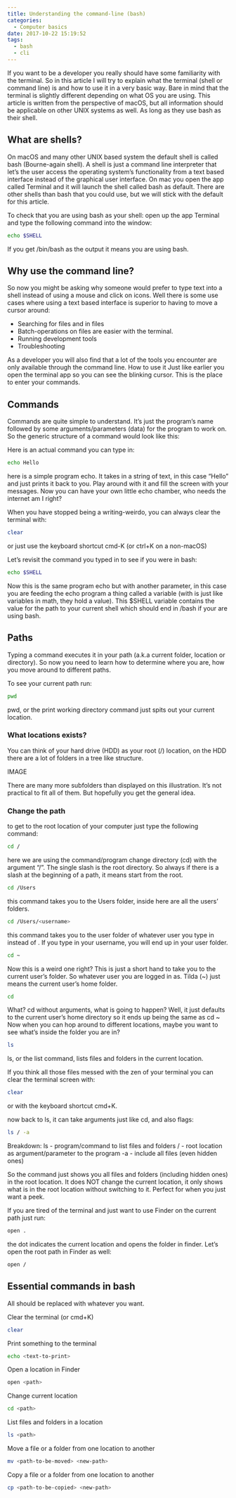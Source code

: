 ```yaml
---
title: Understanding the command-line (bash)
categories:
  - Computer basics
date: 2017-10-22 15:19:52
tags:
  - bash
  - cli
---
```


If you want to be a developer you really should have some familiarity with the terminal. So in this article I will try to explain what the terminal (shell or command line) is and how to use it in a very basic way. Bare in mind that the terminal is slightly different depending on what OS you are using. This article is written from the perspective of macOS, but all information should be applicable on other UNIX systems as well. As long as they use bash as their shell.
<!-- more -->
## What are shells?
On macOS and many other UNIX based system the default shell is called bash (Bourne-again shell). A shell is just a command line interpreter that let’s the user access the operating system’s functionality from a text based interface instead of the graphical user interface.
On mac you open the app called Terminal and it will launch the shell called bash as default. There are other shells than bash that you could use, but we will stick with the default for this article.

To check that you are using bash as your shell: open up the app Terminal and type the following command into the window:

``` bash
echo $SHELL
```

If you get /bin/bash as the output it means you are using bash.

## Why use the command line?
So now you might be asking why someone would prefer to type text into a shell instead of using a mouse and click on icons. Well there is some use cases where using a text based interface is superior to having to move a cursor around:

- Searching for files and in files
- Batch-operations on files are easier with the terminal. 
- Running development tools
- Troubleshooting

As a developer you will also find that a lot of the tools you encounter are only available through the command line.
How to use it
Just like earlier you open the terminal app so you can see the blinking cursor. This is the place to enter your commands.

## Commands
Commands are quite simple to understand. It’s just the program’s name followed by some arguments/parameters (data) for the program to work on. So the generic structure of a command would look like this:

<program> <arguments>


Here is an actual command you can type in:

``` bash
echo Hello
```
here is a simple program echo. It takes in a string of text, in this case “Hello” and just prints it back to you. Play around with it and fill the screen with your messages. Now you can have your own little echo chamber, who needs the internet am I right?

When you have stopped being a writing-weirdo, you can always clear the terminal with:

``` bash
clear
```

or just use the keyboard shortcut cmd-K (or ctrl+K on a non-macOS)

Let’s revisit the command you typed in to see if you were in bash:

``` bash
echo $SHELL
```

Now this is the same program echo but with another parameter, in this case you are feeding the echo program a thing called a variable (with is just like variables in math, they hold a value). This $SHELL variable contains the value for the path to your current shell which should end in /bash if your are using bash.

## Paths
Typing a command executes it in your path (a.k.a current folder, location or directory). 
So now you need to learn how to determine where you are, how you move around to different paths.

To see your current path run:

``` bash
pwd
```

pwd, or the print working directory command just spits out your current location.

### What locations exists?
You can think of your hard drive (HDD) as your root (/) location, on the HDD there are a lot of folders in a tree like structure.

IMAGE

There are many more subfolders than displayed on this illustration. It’s not practical to fit all of them. But hopefully you get the general idea.

### Change the path
to get to the root location of your computer just type the following command:

``` bash
cd /
```

here we are using the command/program change directory (cd) with the argument “/”. The single slash is the root directory. So always if there is a slash at the beginning of a path, it means start from the root.

``` bash
cd /Users
```

this command takes you to the Users folder, inside here are all the users’ folders.

``` bash
cd /Users/<username>
```

this command takes you to the user folder of whatever user you type in instead of <username>. If you type in your username, you will end up in your user folder.

``` bash
cd ~
```

Now this is a weird one right? This is just a short hand to take you to the current user’s folder. So whatever user you are logged in as. Tilda (~) just means the current user’s home folder.

``` bash
cd
```

What? cd without arguments, what is going to happen? Well, it just defaults to the current user’s home directory so it ends up being the same as cd ~
Now when you can hop around to different locations, maybe you want to see what’s inside the folder you are in?

``` bash
ls
```

ls, or the list command, lists files and folders in the current location.

If you think all those files messed with the zen of your terminal you can clear the terminal screen with:

``` bash
clear
```

or with the keyboard shortcut cmd+K. 

now back to ls, it can take arguments just like cd, and also flags:

``` bash
ls / -a
```

Breakdown:
ls - program/command to list files and folders
/ - root location as argument/parameter to the program
-a - include all files (even hidden ones)

So the command just shows you all files and folders (including hidden ones) in the root location. It does NOT change the current location, it only shows what is in the root location without switching to it. Perfect for when you just want a peek.

If you are tired of the terminal and just want to use Finder on the current path just run:

``` bash
open .
```

the dot indicates the current location and opens the folder in finder. Let’s open the root path in Finder as well:

``` bash
open /
```

## Essential commands in bash
All <arguments> should be replaced with whatever you want.

Clear the terminal (or cmd+K)
``` bash
clear
```
Print something to the terminal
``` bash
echo <text-to-print>
```
Open a location in Finder
``` bash
open <path>
```
Change current location
``` bash
cd <path>
```
List files and folders in a location
``` bash
ls <path>
```
Move a file or a folder from one location to another
``` bash
mv <path-to-be-moved> <new-path>
```
Copy a file or a folder from one location to another
``` bash
cp <path-to-be-copied> <new-path>
```
